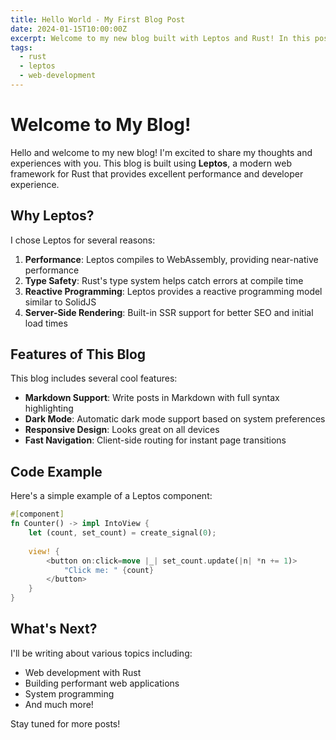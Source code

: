 ```yaml
---
title: Hello World - My First Blog Post
date: 2024-01-15T10:00:00Z
excerpt: Welcome to my new blog built with Leptos and Rust! In this post, I'll share my journey of building a blog with these amazing technologies.
tags:
  - rust
  - leptos
  - web-development
---
```


# Welcome to My Blog!

Hello and welcome to my new blog! I'm excited to share my thoughts and experiences with you. This blog is built using **Leptos**, a modern web framework for Rust that provides excellent performance and developer experience.

## Why Leptos?

I chose Leptos for several reasons:

1. **Performance**: Leptos compiles to WebAssembly, providing near-native performance
2. **Type Safety**: Rust's type system helps catch errors at compile time
3. **Reactive Programming**: Leptos provides a reactive programming model similar to SolidJS
4. **Server-Side Rendering**: Built-in SSR support for better SEO and initial load times

## Features of This Blog

This blog includes several cool features:

- **Markdown Support**: Write posts in Markdown with full syntax highlighting
- **Dark Mode**: Automatic dark mode support based on system preferences
- **Responsive Design**: Looks great on all devices
- **Fast Navigation**: Client-side routing for instant page transitions

## Code Example

Here's a simple example of a Leptos component:

```rust
#[component]
fn Counter() -> impl IntoView {
    let (count, set_count) = create_signal(0);
    
    view! {
        <button on:click=move |_| set_count.update(|n| *n += 1)>
            "Click me: " {count}
        </button>
    }
}
```

## What's Next?

I'll be writing about various topics including:

- Web development with Rust
- Building performant web applications
- System programming
- And much more!

Stay tuned for more posts!